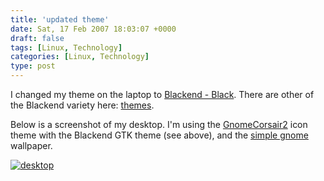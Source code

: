 ```yaml
---
title: 'updated theme'
date: Sat, 17 Feb 2007 18:03:07 +0000
draft: false
tags: [Linux, Technology]
categories: [Linux, Technology]
type: post
---
```


I changed my theme on the laptop to [Blackend - Black](http://www.gnome-look.org/content/download.php?content=53070&id=1). There are other of the Blackend variety here: [themes](http://www.gnome-look.org/content/show.php?content=53070).

Below is a screenshot of my desktop. I'm using the [GnomeCorsair2](http://www.gnome-look.org/content/download.php?content=49487&id=2) icon theme with the Blackend GTK theme (see above), and the [simple gnome](http://art.gnome.org/backgrounds/gnome/2142) wallpaper.

[![desktop](http://zeusville.files.wordpress.com/2007/02/desktop.thumbnail.png)](http://zeusville.files.wordpress.com/2007/02/desktop.png "desktop")